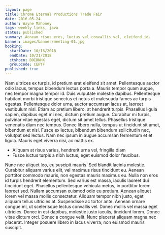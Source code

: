 ```yaml
---
layout: page
title: Chrome Eternal Productions Trade Fair
date: 2016-05-24
author: Wayne Mahoney
tags: weekly links, java
status: published
summary: Aenean risus eros, luctus vel convallis vel, eleifend id.
banner: images/banner/meeting-01.jpg
booking:
  startDate: 10/16/2018
  endDate: 10/21/2018
  ctyhocn: BOIDNHX
  groupCode: CEPTF
published: true
---
```

Nam ultrices ex turpis, id pretium erat eleifend sit amet. Pellentesque auctor odio lacus, tempus bibendum lectus porta a. Mauris tempor quam augue, nec tempor magna tempor id. Duis vulputate molestie dapibus. Pellentesque habitant morbi tristique senectus et netus et malesuada fames ac turpis egestas. Pellentesque dolor urna, auctor accumsan lacus at, laoreet vestibulum nisl. Etiam ac pretium libero, at hendrerit turpis. Phasellus ligula sapien, dapibus eget mi nec, dictum pretium augue. Curabitur mi turpis, pulvinar vitae egestas eget, dictum sit amet tellus. Phasellus tristique venenatis diam nec tempus. Donec libero nulla, tempus ut tincidunt sit amet, bibendum et nisi. Fusce ex lectus, bibendum bibendum sollicitudin nec, volutpat sed lectus. Nam nec ipsum in augue accumsan fermentum et et ligula. Mauris eget viverra nisi, ac mattis ex.

* Aliquam at risus varius, hendrerit urna vel, fringilla diam
* Fusce luctus turpis a nibh luctus, eget euismod dolor faucibus.

Nunc nec aliquet leo, eu suscipit mauris. Sed blandit lacinia molestie. Curabitur aliquam varius elit, vel maximus risus tincidunt eu. Aenean porttitor commodo mauris, non egestas mauris maximus eu. Nulla non eros id turpis hendrerit elementum. Sed varius est massa, iaculis laoreet dui tincidunt eget. Phasellus pellentesque vehicula metus, in porttitor lorem laoreet sed. Nullam accumsan euismod odio eu pretium.
Aenean aliquet lorem vel massa mollis consectetur. Aliquam tempor nibh justo, eget aliquam tellus ultricies at. Suspendisse ac tortor ante. Aenean ornare congue mi, ut scelerisque lectus convallis vel. Donec mollis vel massa eget ultricies. Donec in est dapibus, molestie justo iaculis, tincidunt lorem. Donec vitae dictum orci. Donec a congue velit. Nunc placerat aliquam magna nec placerat. Integer posuere libero in lacus viverra, non euismod mauris suscipit.

